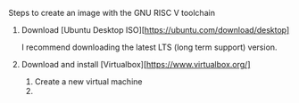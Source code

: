 Steps to create an image with the GNU RISC V toolchain

1. Download [Ubuntu Desktop ISO][https://ubuntu.com/download/desktop]

    I recommend downloading the latest LTS (long term support) version.

2. Download and install [Virtualbox][https://www.virtualbox.org/]
    1. Create a new virtual machine
    2. 
    

